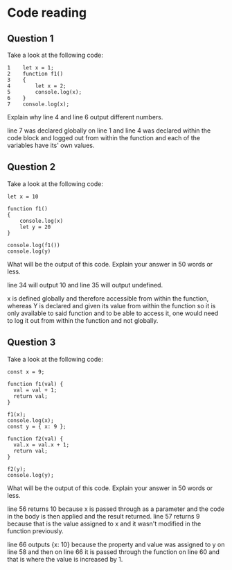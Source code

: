 # Code reading

## Question 1

Take a look at the following code:

```
1    let x = 1;
2    function f1()
3    {
4        let x = 2;
5        console.log(x);
6    }
7    console.log(x);
```

Explain why line 4 and line 6 output different numbers.

line 7 was declared globally on line 1 and line 4 was declared within the code block and logged out from within the function and each of the variables have its' own values.

## Question 2

Take a look at the following code:

```
let x = 10

function f1()
{
    console.log(x)
    let y = 20
}

console.log(f1())
console.log(y)
```

What will be the output of this code. Explain your answer in 50 words or less.

line 34 will output 10 and line 35 will output undefined.

x is defined globally and therefore accessible from within the function, whereas Y is declared and given its value from within the function so it is only available to said function and to be able to access it, one would need to log it out from within the function and not globally.

## Question 3

Take a look at the following code:

```
const x = 9;

function f1(val) {
  val = val + 1;
  return val;
}

f1(x);
console.log(x);
const y = { x: 9 };

function f2(val) {
  val.x = val.x + 1;
  return val;
}

f2(y);
console.log(y);
```

What will be the output of this code. Explain your answer in 50 words or less.

line 56 returns 10 because x is passed through as a parameter and the code in the body is then applied and the result returned.
line 57 returns 9 because that is the value assigned to x and it wasn't modified in the function previously.

line 66 outputs {x: 10} because the property and value was assigned to y on line 58 and then on line 66 it is passed through the function on line 60 and that is where the value is increased by 1.

